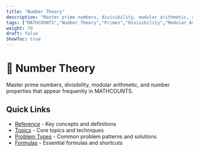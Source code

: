 ```yaml
---
title: "Number Theory"
description: "Master prime numbers, divisibility, modular arithmetic, and number properties for MATHCOUNTS success."
tags: ["MATHCOUNTS","Number Theory","Primes","Divisibility","Modular Arithmetic"]
weight: 70
draft: false
ShowToc: true
---
```


# 🔢 Number Theory

Master prime numbers, divisibility, modular arithmetic, and number properties that appear frequently in MATHCOUNTS.

## Quick Links
- [Reference](reference) - Key concepts and definitions
- [Topics](topics) - Core topics and techniques
- [Problem Types](problem-types) - Common problem patterns and solutions
- [Formulas](formulas) - Essential formulas and shortcuts
